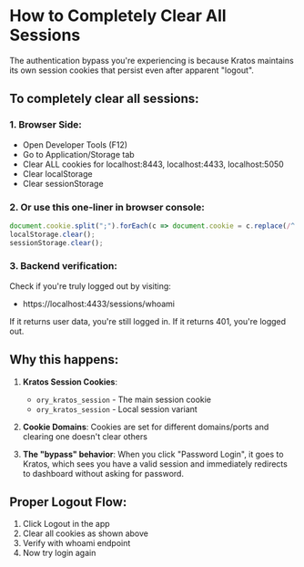 # How to Completely Clear All Sessions

The authentication bypass you're experiencing is because Kratos maintains its own session cookies that persist even after apparent "logout".

## To completely clear all sessions:

### 1. Browser Side:
- Open Developer Tools (F12)
- Go to Application/Storage tab
- Clear ALL cookies for localhost:8443, localhost:4433, localhost:5050
- Clear localStorage
- Clear sessionStorage

### 2. Or use this one-liner in browser console:
```javascript
document.cookie.split(";").forEach(c => document.cookie = c.replace(/^ +/, "").replace(/=.*/, "=;expires=" + new Date().toUTCString() + ";path=/"));
localStorage.clear();
sessionStorage.clear();
```

### 3. Backend verification:
Check if you're truly logged out by visiting:
- https://localhost:4433/sessions/whoami

If it returns user data, you're still logged in. If it returns 401, you're logged out.

## Why this happens:

1. **Kratos Session Cookies**: 
   - `ory_kratos_session` - The main session cookie
   - `ory_kratos_session` - Local session variant
   
2. **Cookie Domains**: Cookies are set for different domains/ports and clearing one doesn't clear others

3. **The "bypass" behavior**: When you click "Password Login", it goes to Kratos, which sees you have a valid session and immediately redirects to dashboard without asking for password.

## Proper Logout Flow:
1. Click Logout in the app
2. Clear all cookies as shown above
3. Verify with whoami endpoint
4. Now try login again